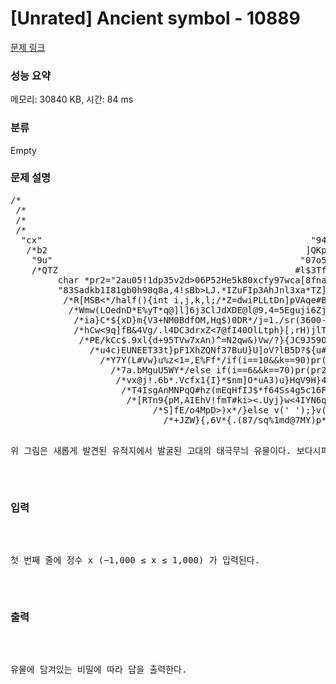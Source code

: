 # [Unrated] Ancient symbol - 10889 

[문제 링크](https://www.acmicpc.net/problem/10889) 

### 성능 요약

메모리: 30840 KB, 시간: 84 ms

### 분류

Empty

### 문제 설명

<pre>/*                                                          thisisCsource @V)W>a4SlGOk>Q57%<WT<nJ.HM1nqcaL^qj*8WH7%#H@t*/
 /*                                                          !@*/float sr(float y){int i=0x5f3759df-((*(int*)&y)>>1);/*G*/
 /*                                                          s[<e?5JsCn**xlI@T&lLu.MYuM&j*/float x2=y*0.5F; y=*(float*)&i;
 /*                                                          Dg7yNk]ke*/y=y*(1.5F-(x2*y*y));return y*(1.5F-(x2*y*y));}/**/
 /*                                                          lrNwrF9D9ZIZ+85*/char p[1<<16],*a=p;/*s{4cf<VGue5tY@]%NqInY*/
 /*                                                          014NxH3A<W[l&>v,8U1],>CTxWt>.]2uRs1=^rJfhwx@TkpV&LZ$DJWdDjM*/
 /*                                                          6jJD9Nl*/#define v(b) *a++=(b)/*C#(mhR0tYZH&g?LvS}cAhn%u,l#*/
 /*                                                         <USCytz*/int tt=0,vv=2,ww=5;/*$WL{Y+jW59r%/Tv+}%WM{2CG4g(qFp*/
 /*                                                         6<*/int rd(){tt=(tt*2+tt*tt*7+vv*13+vv*vv*17+ww*5+ww*ww*6)%84;
 /*                                                         */vv=(tt*3+tt*tt*4+vv*2+vv*vv*11+ww*2+ww*ww*10)%1241;/*!}]CA*/
  /*                                                       )4S9Zc(H7bE*/ww=(tt*4+tt*tt*3+vv*7+vv*vv*13+ww+ww*ww*12)%5883;
  /*                                                       qu}>A%ZsuCc)fI&9TY13rT<DN5T!Cu%<ofR*/return tt;}/*f=mE+3f74?*/
  /*                                                       */char *func="2a#05H6bu07G21h42U26n3bU37>e9H41!eb}35i34p3a(3a"
  "*"                                                     "e6K44ve5N56<ca%9e]c7Xa1hc4>64]c5wb6Mb3gbbkb9x67]04M39Gf7<44Wd"
  "cx"                                                   "94mde^4ai26#4c!23H3f<edj39k32jf7i44rdc a1<8e&9c%";/*=Br$Vu$@{*/
   /*%                                                   DpZ0)tge*/char *u="!@#$%^&*()1234567890QWERTYUIOPqwertyuiopASD"
   "FG"                                                 "HJKLasdfghjklZXCVBNMzxcvbnm,./<>?{}[]+=";/*GEXtB)*jLZg[Mh,$ti*/
   /*b2                                                 ]QKpfydv[^$GEUefEdxEj3+%W*/char *def="2ai05i1eS46s1fy47#22v4c&1"
    "9u"                                               "07o5f^10u65Q09R5b%c5%a3!c2I6dzbdZ";/*T}!@7$OLlMEV9nHnXBYa$B=<*/
    /*QTZ                                             #<Y9dt.Fqufxl6*/pr(char *t,int *k){unsigned int w=0,c;/*w4+IbSy*/
    /*f4g,                                           OEJ1y*/while (*t){sscanf(t,"%x",&c);c=(c+w)%256;/*y4@VZ{]y{iVj<,*/
     /*h.d@                                         3xv5w=KYnJ4+Rh/s7n.}*/w=(c-w+256)%0x100;v(c);t+=3;(*k)++;}(*k)--;}
     /*4)=()                                       >l$3Tfq!J<M]w}Ih}NbM,&V.B9c[bE)<7aDw!dawDoIS]WFn@6fdF6fXNsV%r7/!B*/
      /*91$tk                                     I#TRBOceqx&iCer0Td%7346+YZKzDPtsl}$@@xW&b%kdaL4{d#&*uZ<)Jk{YWF8T}*/
      /*/N?Q{Xo                                 H^Dq6ElUblVRh*/char *pr1="2aK05I5eQ0aZ57o1bs05U25]4bI27Z48g1a)06j37i"
      "e9w39Xfev"                             "32V37Hf9g39m07Z2f[08p40qf0v47*09W2dG37s1aI48hebX55ge2h83R9fx90&9ag";//
       /*JrDxET7@Y                           HH6uidTT@%H{Y9AZC^HTEZ$jDI]yCPS@xFppf!i1AWx@&tCY221lFg({V<hZUv1}p^/68*/
       /*WiaGH}!*((Ft                     #$R{0YvNiri.hw}$4nXqXGj2<ZE10zyb^SDMYNY<a7ur!jkp@&]<.7t,@6COBRh#h#=cF,!E*/
        /*i]DL79obw.Uv%s               bgpN.6VZjp30Nq${%HHL{L>9{bIw{%r&9w7v9RmB>W!}6J*9r3N4A*xDnC.&*<cVH0Ju]0/$O>*/
         char *pr2="2au05!1dp35v2d>06P52He5k80xcfy97wca[8fna7g8dSc7}9cLc9(7esb7Uad{cct98X9cOd6*5fH05j6d}c4(9eOaek"
         "83Sadkb1I81gb0h98q8a<b1$7e@acn";/*l7n[U4xwBl%t}]7b+OB9l7xabIi6S&2AcFH,LA9%T#WWd.=?c2ieVv=*!2*ZI07/bE)&*/
          /*9YYVtIN7>,4!sBb>LJ.*IZuFIp3AhJnl3xa*TZ]hw1WuHq+Nwhi6L>VC,WicpEiwFM9iIYV=97^zT^SbWFrt)Ex>C9VbV4+Xya/*/
          /*R[MSB<*/half(){int i,j,k,l;/*Z=dwiPLLtDn]pVAqe#B>^zmiLn4>!#*/for(i=60;i>=0;i--){/*r.vD7N.T7D4GCepRg*/
           /*Wmw(LOednD*E%yT*q@]l]6j3ClJdXDE@l@9,4=5Eguji6ZjrDrhi!64786jD=LR81Vc7CJ#]ojR3]1A%CvNm^bV9JJ3$npli1*/
            /*ia}C*${xD}m{V3+NM0BdfOM,Hq$)0DR*/j=1./sr(3600-i*i);/*Mr1@qH7Ikq2e7s*/l=1./sr(900-i*i);/*hHL*W>]*/
            /*hCw<9q]fB&4Vg/.l4DC3drxZ<7<d.}>@fI40OlLtph}[,rH)jlTDI0jjC8RD=LP)DLZPqwAV2bJ*6i61H{YApghXOkGj#m@*/
             /*PE/kCc$.9xl{d+95TVw7xAn)^=N2qw&)Vw/?}{JC9J59O4,>xE&*JW7cVTV18&c*bVXLK2xVWc!fiC]kWGT8NZa1<h!DC*/
              /*0HtOw*/for(k=0;k<60-j;k++)v(' ');v('/');v('*');/*bAV,J)rAwP8r2DM.}n}&U9@YixF%EHh1dC$w46{AL>*/
               /*u4c)EUNEET33t}pF1XhZQNf37BuU}U]oV?lB5D?$<JJWRu0b>{u#hEiHldl+}ve1}<cfOaH8TOiPd((Ngg]XItICC*/
                /*l7M.!D)%Oa}!iyG]5O74!$0z]ZD4GQ%K1Q$r>*/for(k++;k<60+j;k++){if(0<=i&&i<30){/*>FZc*IDQ6/P*/
                 /*Y7Y(L#Vw}u%z<1=,E%Ff*/if(i==10&&k==90)pr(def,&k);/*OJTSLn<DLriFR6UXfl4bO,*Tlh36TZ9vL7*/
                  /*^v4J.+33,{.<Wdwbi]EZCYh>s,5Tx*/else if(i==8&&k==70)pr(pr1,&k);/*V5,.4tc6S2i+NMq31+L*/
                   /*7a.bMguU5WY*/else if(i==6&&k==70)pr(pr2,&k);/*NV>i$FUpBlR1^CqC1sdnYhb4t+5qM.xAj!2*/
                    /*vx@j!.6b*.Vcfx1{I}*$nm]O*uA3)u}HqV9H}4nu$jtI]%adhV)c3[H4A&4*7&p.R$FwNqh1l<7jS,<*/
                     /*T4IsgAnMNPqQ#hz(mEqHfIJ$*f64Ss4g5c16F.*/else if(i==2&&k==63)pr(func,&k);/*}G$*/
                      /*[RTn9{pM,AIEhV!fmT#ki><.Uyj}w<4IYN6ql{Fo<R6&@&!a,BW5s7KXn4c@$jpc?k.I!FjhM[H*/
                       /*SrXh*/else v((90-l<=k&&k<=90+l)?u[rd()]:' ');/*fML!w*qr0W}!Ntu4F)De6[S9+D*/
                        /*iHoqs=>7a/qf$f?9DjAcNO.{h..YxZ!FldW]xMI4iAI&Zy)g8TO>&B)Ij^!Yd.=<A*q+,LN*/
                          /*wllZFuVCrHhwV}>2m0y%mN==6e1>Vp6Z9CY.Ms2Va3CZuu{7DxLV91B&V%{EoSi4Quv*/
                           /*S]fE/o4MpD>)x*/}else v(' ');}v('*');v('/');v('\n');}}/*zBijJalYel*/
                             /*+JZW}{,6V*{.(87/sq%1md@7MY)p*C}hwEE/<Re@qTZE6s/qg5p(GMosLZMqu*/
                               /*iN*9GHMLA96Mg5i?DZ&aLwv3&A*/main(){/*+)$1&F9*{+N){Cn!bQzA*/
                                /*7Tw)oR4Uyvrt*/#ifdef found/*DTiwwO1wu7SR.U[fQSIA7Hq5m.4*/
                                  /*3Gy7c{wWWp}a!XmZmw(s.sBbeKrRQYTV3iP/0Y.HH0*/hehe();//
                                     /*$Vasxa*/#else/*wLLj&!9J#rwF1iap6&0L6JKdJJ[Q*[z*/
                                       /**/half();/*P{0oT)@M$)ShV7js&[Br.=s@XU<^QLG*/
                                          /*Xj0#TZ8XM&&}+rZI<9wyu*/#endif/*0I).*/
                                             /*B&^,/V}6+9+O<}9%lMKhtpHNO8r3E*/
                                                  /**/return puts(p);}/**/
                                                           /**/
</pre>

<p>위 그림은 새롭게 발견된 유적지에서 발굴된 고대의 태극무늬 유물이다. 보다시피 이 유물은 반쪽이 유실되어있기 때문에 유물 조사단에서는 나머지 반쪽을 복원하고 싶어한다. 그렇기에 그들은 유능한 복원가인 당신에게 이 유물을 맡겼다. 당신은 이 유물을 복원하여 원래의 유물 속에 담긴 비밀을 그들에게 알려주도록 하자.</p>

### 입력 

 <p>첫 번째 줄에 정수 x (−1,000 ≤ x ≤ 1,000) 가 입력된다.</p>

### 출력 

 <p>유물에 담겨있는 비밀에 따라 답을 출력한다.</p>


